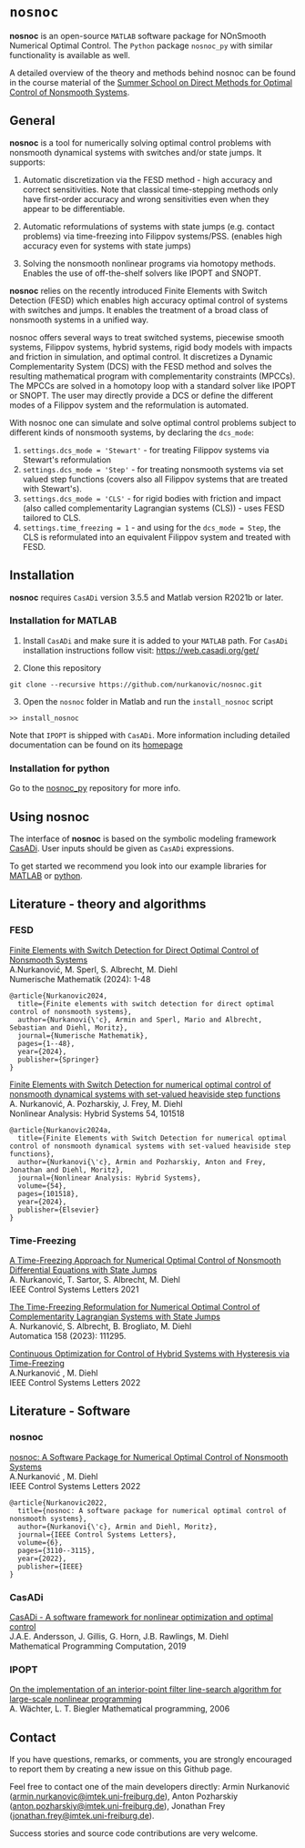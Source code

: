 # `nosnoc`
**nosnoc** is an open-source `MATLAB` software package for NOnSmooth Numerical Optimal Control.
The `Python` package `nosnoc_py` with similar functionality is available as well.

A detailed overview of the theory and methods behind nosnoc can be found in the course material of the
[Summer School on Direct Methods for Optimal Control of Nonsmooth Systems](https://www.syscop.de/teaching/ss2023/summer-school-direct-methods-optimal-control-nonsmooth-systems).


## General
**nosnoc** is a tool for numerically solving optimal control problems with nonsmooth dynamical systems with switches and/or state jumps.
It supports:

1. Automatic discretization via the FESD method - high accuracy and correct sensitivities. Note that classical time-stepping methods only have first-order accuracy and wrong sensitivities even when they appear to be differentiable.

2. Automatic reformulations of systems with state jumps (e.g. contact problems) via time-freezing into Filippov systems/PSS.
(enables high accuracy even for systems with state jumps)

3. Solving the nonsmooth nonlinear programs via homotopy methods. Enables the use of off-the-shelf solvers like IPOPT and SNOPT.


**nosnoc** relies on the recently introduced Finite Elements with Switch Detection (FESD) which enables high accuracy optimal control of systems with switches and jumps.
It enables the treatment of a broad class of nonsmooth systems in a unified way.

nosnoc offers several ways to treat switched systems, piecewise smooth systems, Filippov systems, hybrid systems, rigid body models with impacts and friction in simulation, and optimal control.
It discretizes a Dynamic Complementarity System (DCS) with the FESD method and solves the resulting mathematical program with complementarity constraints (MPCCs).
The MPCCs are solved in a homotopy loop with a standard solver like IPOPT or SNOPT.
The user may directly provide a DCS or define the different modes of a Filippov system and the reformulation is automated.

With nosnoc one can simulate and solve optimal control problems subject to different kinds of nonsmooth systems, by declaring the `dcs_mode`:
1. `settings.dcs_mode = 'Stewart'` - for treating Filippov systems via Stewart's reformulation
2. `settings.dcs_mode = 'Step'` - for treating nonsmooth systems via set valued step functions (covers also all Filippov systems that are treated with Stewart's).
3. `settings.dcs_mode = 'CLS'` - for rigid bodies with friction and impact (also called complementarity Lagrangian systems (CLS)) - uses FESD tailored to CLS.
4. `settings.time_freezing = 1` - and using for the `dcs_mode = Step`, the CLS is reformulated into an equivalent Filippov system and treated with FESD.

## Installation

**nosnoc** requires `CasADi` version 3.5.5 and Matlab version R2021b or later.

### Installation for MATLAB

1.  Install  `CasADi` and make sure it is added to your `MATLAB` path.
For `CasADi` installation instructions follow visit: https://web.casadi.org/get/

2.   Clone this repository
```
git clone --recursive https://github.com/nurkanovic/nosnoc.git
```

3. Open the `nosnoc` folder in Matlab and run the `install_nosnoc` script
```
>> install_nosnoc
```

Note that `IPOPT` is shipped with `CasADi`. More information including detailed documentation can be found on its [homepage](https://coin-or.github.io/Ipopt/ )

### Installation for python

Go to the [nosnoc_py](https://github.com/FreyJo/nosnoc_py) repository for more info.

## Using nosnoc

The interface of **nosnoc** is based on the symbolic modeling framework [CasADi](https://web.casadi.org/).
User inputs should be given as `CasADi` expressions.

To get started we recommend you look into our example libraries for
[MATLAB](https://github.com/nurkanovic/nosnoc/tree/main/examples/matlab) or [python](https://github.com/FreyJo/nosnoc_py/tree/main/examples).

## Literature - theory and algorithms

### FESD
[Finite Elements with Switch Detection for Direct Optimal Control of Nonsmooth Systems](https://link.springer.com/article/10.1007/s00211-024-01412-z) \
A.Nurkanović, M. Sperl, S. Albrecht, M. Diehl \
Numerische Mathematik (2024): 1-48
```
@article{Nurkanovic2024,
  title={Finite elements with switch detection for direct optimal control of nonsmooth systems},
  author={Nurkanovi{\'c}, Armin and Sperl, Mario and Albrecht, Sebastian and Diehl, Moritz},
  journal={Numerische Mathematik},
  pages={1--48},
  year={2024},
  publisher={Springer}
}
```

[Finite Elements with Switch Detection for numerical optimal control of nonsmooth dynamical systems with set-valued heaviside step functions](https://www.sciencedirect.com/science/article/pii/S1751570X24000554) \
A. Nurkanović, A. Pozharskiy, J. Frey, M. Diehl\
Nonlinear Analysis: Hybrid Systems 54, 101518	

```
@article{Nurkanovic2024a,
  title={Finite Elements with Switch Detection for numerical optimal control of nonsmooth dynamical systems with set-valued heaviside step functions},
  author={Nurkanovi{\'c}, Armin and Pozharskiy, Anton and Frey, Jonathan and Diehl, Moritz},
  journal={Nonlinear Analysis: Hybrid Systems},
  volume={54},
  pages={101518},
  year={2024},
  publisher={Elsevier}
}
```



### Time-Freezing
[A Time-Freezing Approach for Numerical Optimal Control of Nonsmooth Differential Equations with State Jumps](https://cdn.syscop.de/publications/Nurkanovic2021.pdf) \
A. Nurkanović, T. Sartor, S. Albrecht, M. Diehl \
IEEE Control Systems Letters 2021

[The Time-Freezing Reformulation for Numerical Optimal Control of Complementarity Lagrangian Systems with State Jumps](https://www.sciencedirect.com/science/article/pii/S0005109823004594) \
A. Nurkanović, S. Albrecht, B. Brogliato, M. Diehl \
Automatica 158 (2023): 111295.

[Continuous Optimization for Control of Hybrid Systems with Hysteresis via Time-Freezing](https://cdn.syscop.de/publications/Nurkanovic2022a.pdf) \
A.Nurkanović , M. Diehl \
IEEE Control Systems Letters 2022


## Literature - Software

### nosnoc

[nosnoc: A Software Package for Numerical Optimal Control of Nonsmooth Systems](https://cdn.syscop.de/publications/Nurkanovic2022b.pdf) \
A.Nurkanović , M. Diehl \
IEEE Control Systems Letters 2022

```
@article{Nurkanovic2022,
  title={nosnoc: A software package for numerical optimal control of nonsmooth systems},
  author={Nurkanovi{\'c}, Armin and Diehl, Moritz},
  journal={IEEE Control Systems Letters},
  volume={6},
  pages={3110--3115},
  year={2022},
  publisher={IEEE}
}
```



### CasADi

[CasADi - A software framework for nonlinear optimization and optimal control](https://cdn.syscop.de/publications/Andersson2019.pdf) \
J.A.E. Andersson, J. Gillis, G. Horn, J.B. Rawlings, M. Diehl \
Mathematical Programming Computation, 2019

### IPOPT
[On the implementation of an interior-point filter line-search algorithm for large-scale nonlinear programming](https://link.springer.com/article/10.1007/s10107-004-0559-y) \
A. Wächter, L. T. Biegler
Mathematical programming, 2006 

## Contact

If you have questions, remarks, or comments, you are strongly encouraged to report them by creating a new issue on this Github page.

Feel free to contact one of the main developers directly: 
Armin Nurkanović ([armin.nurkanovic@imtek.uni-freiburg.de](mailto:armin.nurkanovic@imtek.uni-freiburg.de)),
Anton Pozharskiy ([anton.pozharskiy@imtek.uni-freiburg.de](mailto:anton.pozharskiy@imtek.uni-freiburg.de)),
Jonathan Frey ([jonathan.frey@imtek.uni-freiburg.de](mailto:jonathan.frey@imtek.uni-freiburg.de)).

Success stories and source code contributions are very welcome.

